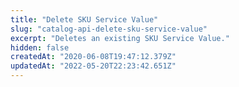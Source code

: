```yaml
---
title: "Delete SKU Service Value"
slug: "catalog-api-delete-sku-service-value"
excerpt: "Deletes an existing SKU Service Value."
hidden: false
createdAt: "2020-06-08T19:47:12.379Z"
updatedAt: "2022-05-20T22:23:42.651Z"
---
```

